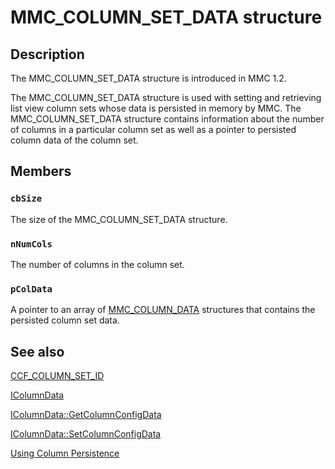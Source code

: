 # MMC_COLUMN_SET_DATA structure

## Description

The
MMC_COLUMN_SET_DATA structure is introduced in MMC 1.2.

The
MMC_COLUMN_SET_DATA structure is used with setting and retrieving list view column sets whose data is persisted in memory by MMC. The
MMC_COLUMN_SET_DATA structure contains information about the number of columns in a particular column set as well as a pointer to persisted column data of the column set.

## Members

### `cbSize`

The size of the
MMC_COLUMN_SET_DATA structure.

### `nNumCols`

The number of columns in the column set.

### `pColData`

A pointer to an array of
[MMC_COLUMN_DATA](https://learn.microsoft.com/windows/desktop/api/mmc/ns-mmc-mmc_column_data) structures that contains the persisted column set data.

## See also

[CCF_COLUMN_SET_ID](https://learn.microsoft.com/previous-versions/windows/desktop/mmc/ccf-column-set-id)

[IColumnData](https://learn.microsoft.com/windows/desktop/api/mmc/nn-mmc-icolumndata)

[IColumnData::GetColumnConfigData](https://learn.microsoft.com/windows/desktop/api/mmc/nf-mmc-icolumndata-getcolumnconfigdata)

[IColumnData::SetColumnConfigData](https://learn.microsoft.com/windows/desktop/api/mmc/nf-mmc-icolumndata-setcolumnconfigdata)

[Using Column Persistence](https://learn.microsoft.com/previous-versions/windows/desktop/mmc/using-column-persistence)